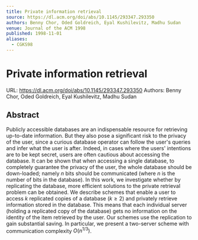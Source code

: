 ```yaml
---
title: Private information retrieval
source: https://dl.acm.org/doi/abs/10.1145/293347.293350
authors: Benny Chor, Oded Goldreich, Eyal Kushilevitz, Madhu Sudan
venue: Journal of the ACM 1998
published: 1998-11-01
aliases:
  - CGKS98
---
```

# Private information retrieval
URL: https://dl.acm.org/doi/abs/10.1145/293347.293350
Authors: Benny Chor, Oded Goldreich, Eyal Kushilevitz, Madhu Sudan
## Abstract
Publicly accessible databases are an indispensable resource for retrieving up-to-date information. But they also pose a significant risk to the privacy of the user, since a curious database operator can follow the user's queries and infer what the user is after. Indeed, in cases where the users' intentions are to be kept secret, users are often cautious about accessing the database. It can be shown that when accessing a single database, to completely guarantee the privacy of the user, the whole database should be down-loaded; namely $n$ bits should be communicated (where $n$ is the number of bits in the database). In this work, we investigate whether by replicating the database, more efficient solutions to the private retrieval problem can be obtained. We describe schemes that enable a user to access $k$ replicated copies of a database ($k \ge 2$) and privately retrieve information stored in the database. This means that each individual server (holding a replicated copy of the database) gets no information on the identity of the item retrieved by the user. Our schemes use the replication to gain substantial saving. In particular, we present a two-server scheme with communication complexity $O(n^{1/3})$.